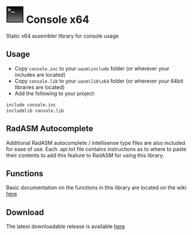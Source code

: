 # ![](../../assets/Console.png) Console x64

Static x64 assembler library for console usage

## Usage

* Copy `console.inc` to your `uasm\include` folder (or wherever your includes are located)
* Copy `console.lib` to your `uasm\lib\x64` folder (or wherever your 64bit libraries are located)
* Add the following to your project:
```assembly
include console.inc
includelib console.lib
```

## RadASM Autocomplete
Additional RadASM autocomplete / intellisense type files are also included for ease of use. Each .api.txt file contains instructions as to where to paste their contents to add this feature to RadASM for using this library.

## Functions

Basic documentation on the functions in this library are located on the wiki [here](https://github.com/mrfearless/libraries/wiki/Console-x64-Functions)

## Download

The latest downloadable release is available [here](https://github.com/mrfearless/libraries/blob/master/releases/Console_x64.zip?raw=true)
